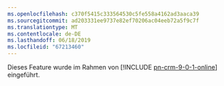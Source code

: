 ```yaml
---
ms.openlocfilehash: c370f5415c333564530c5fe558a4162ad3aaca39
ms.sourcegitcommit: ad203331ee9737e82ef70206ac04eeb72a5f9c7f
ms.translationtype: MT
ms.contentlocale: de-DE
ms.lasthandoff: 06/18/2019
ms.locfileid: "67213460"
---
```

Dieses Feature wurde im Rahmen von [!INCLUDE [pn-crm-9-0-1-online](../includes/pn-crm-9-0-1-online.md)] eingeführt.